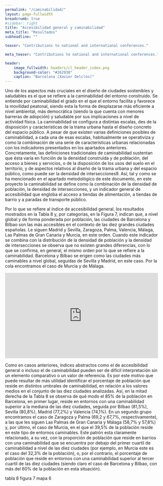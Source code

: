 ```yaml
---
permalink: "/caminabilidad/"
layout: page-fullwidth
breadcrumb: true
#sidebar: right
title: "Accesibilidad general y caminabilidad"
meta_title: "Resultados"
subheadline: ""

teaser: "Contributions to national and international conferences."

meta_teaser: "Contributions to national and international conferences."

header:
    image_fullwidth: headers/cl_header_index.png
    background-color: "#262930"
    caption: "Barcelona (Xavier Delclòs)"
---
```


Uno de los aspectos más cruciales en el diseño de ciudades sostenibles y saludables es el que se refiere a la caminabilidad del entorno construido. 
Se entiende por caminabilidad el grado en el que el entorno facilita y favorece la movilidad peatonal, siendo esta la forma de desplazarse más 
eficiente a nivel ambiental, más democrática (siendo la que cuenta con menores barreras de adopción) y saludable por sus implicaciones a nivel 
de actividad física. La caminabilidad se configura a distintas escalas, des de la disposición y características de la trama urbana hasta el 
diseño concreto del espacio público. A pesar de que existen varias definiciones posibles de caminabilidad, a cada una de esas escalas, habitualmente se operativiza y como la combinación de una serie de características urbanas relacionadas con los indicadores presentados en los apartados anteriores. Concretamente, las definiciones tradicionales de caminabilidad sustentan que ésta varía en función de la densidad construida y de población, del acceso a bienes y servicios, o de la disposición de los usos del suelo en el territorio, y de aspectos relativos al diseño de la trama urbana y del espacio público, como puede ser la densidad de intersecciones9. Así, tal y como se ha mencionado en el apartado metodológico de este documento, en este proyecto la caminabilidad se define como la combinación de la densidad de población, la densidad de intersecciones, y un indicador general de accesibilidad que engloba el acceso a tiendas de alimentación, a tiendas de barrio y a paradas de transporte público.

Por lo que se refiere al índice de accesibilidad general, los resultados mostrados en la Tabla 8 y, por categorías, en la Figura 7, indican que, a nivel global y de forma ponderada por población, las ciudades de Barcelona y Bilbao son las más accesibles en el contexto de las diez grandes ciudades españolas. Le siguen Madrid y Sevilla, Zaragoza, Palma, Valencia, Málaga, Las Palmas de Gran Canaria y Murcia, en este orden. Cuando este indicador se combina con la distribución de la densidad de población y la densidad de intersecciones se observa que no existen grandes diferencias, con lo que se confirma, en general, el mismo orden por lo que se refiere a la caminabilidad. Barcelona y Bilbao se erigen como las ciudades más caminables a nivel global, seguidas de Sevilla y Madrid, en este caso. Por la cola encontramos el caso de Murcia y de Málaga.

<center>
<!-- Taula 8 -->
<iframe src="https://gratet.github.io/ciudades-leonardo/tablas/tabla_8.html" width="100%" height="280" frameborder="0"></iframe>
</center>

Como en casos anteriores, índices abstractos como el de accesibilidad general o incluso el de caminabilidad pueden ser de difícil interpretación sin un elemento comparativo o un valor de referencia. Es por este motivo que puede resultar de más utilidad identificar el porcentaje de población que reside en distintos umbrales de caminabilidad, en relación a los valores medios en el conjunto de las diez ciudades analizadas. Así, en la mitad derecha de la Tabla 8 se observa de qué modo el 85% de la población en Barcelona, en primer lugar, reside en entornos con una caminabilidad superior a la mediana de las diez ciudades, seguida por Bilbao (81,5%), Sevilla (80,8%), Madrid (77,2%) y Valencia (74,1%). En un segundo grupo encontramos el caso de Zaragoza y Palma (69,2 y 67,7%, respectivamente), a las que les siguen Las Palmas de Gran Canaria y Málaga (58,7% y 57,8%) y, por último, el caso de Murcia, en el que el 39,5% de la población reside en este tipo de entornos caminables. Este patrón esta claramente relacionado, a su vez, con la proporción de población que reside en barrios con una caminabilidad que se encuentra por debajo del primer cuartil de caminabilidad a nivel de las diez ciudades (por ejemplo, en Murcia este es el caso del 32,3% de la población), o, por el contrario, el porcentaje de población que reside en entornos con una caminabilidad superior al tercer cuartil de las diez ciudades (siendo claro el caso de Barcelona y Bilbao, con más del 60% de la población en esta situación).

tabla 8
figura 7
mapa 6